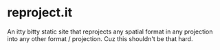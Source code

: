 # reproject.it

An itty bitty static site that reprojects any spatial format in any projection into any other format / projection. Cuz this shouldn't be that hard.
